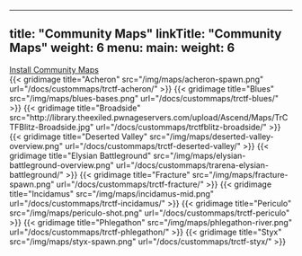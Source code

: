 
---
title: "Community Maps"
linkTitle: "Community Maps"
weight: 6
menu:
  main:
    weight: 6
---

<a class="btn btn-lg btn-primary mr-3 mb-4" href="/docs/guide-install-setup/#playing-community-maps">
	Install Community Maps<i class="fa-solid fa-download ml-2 "></i>
</a>

<div class="row">
    {{< gridimage title="Acheron" src="/img/maps/acheron-spawn.png" url="/docs/custommaps/trctf-acheron/" >}}
    {{< gridimage title="Blues" src="/img/maps/blues-bases.png" url="/docs/custommaps/trctf-blues/" >}}
    {{< gridimage title="Broadside" src="http://library.theexiled.pwnageservers.com/upload/Ascend/Maps/TrCTFBlitz-Broadside.jpg" url="/docs/custommaps/trctfblitz-broadside/" >}}
    {{< gridimage title="Deserted Valley" src="/img/maps/deserted-valley-overview.png" url="/docs/custommaps/trctf-deserted-valley/" >}}
    {{< gridimage title="Elysian Battleground" src="/img/maps/elysian-battleground-overview.png" url="/docs/custommaps/trarena-elysian-battleground/" >}}
    {{< gridimage title="Fracture" src="/img/maps/fracture-spawn.png" url="/docs/custommaps/trctf-fracture/" >}}
    {{< gridimage title="Incidamus" src="/img/maps/incidamus-mid.png" url="/docs/custommaps/trctf-incidamus/" >}}
    {{< gridimage title="Periculo" src="/img/maps/periculo-shot.png" url="/docs/custommaps/trctf-periculo" >}}
    {{< gridimage title="Phlegathon" src="/img/maps/phlegathon-river.png" url="/docs/custommaps/trctf-phlegathon/" >}}
    {{< gridimage title="Styx" src="/img/maps/styx-spawn.png" url="/docs/custommaps/trctf-styx/" >}}
</div>